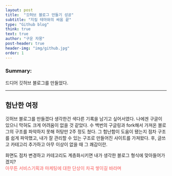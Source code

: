 ```yaml
---
layout: post
title:  "깃허브 블로그 만들기 성공"
subtitle: "지킬 테마와의 싸움 끝"
type: "Github blog"
think: true
text: true
author: "구운 자몽"
post-header: true
header-img: "img/github.jpg"
order: 1
---
```

### Summary: 

드디어 깃허브 블로그를 만들었다.

---

## 험난한 여정

깃허브 블로그를 만들겠다 생각한건 색다른 기록을 남기고 싶어서였다. 나에겐 구글이 있으니 막혀도 크게 어려움이 없을 것 같았다. 수 백번의 구글링과 fork해서 가져온 블로그의 구조를 파악하지 못해 허탕만 2주 정도 쳤다. 그 험난함이 도움이 됐는지 점차 구조를 쉽게 파악했고, 내가 잘 관리할 수 있는 구조로 만들어진 사이트를 가져왔다. 후, 글쓰고 카테고리 추가하고 아무 이상이 없을 때 그 쾌감이란.

화면도 점차 변경하고 카테고리도 계층화시키면 내가 생각한 블로그 형식에 맞아들어가겠지?<br>
<span style="color:#FA5858">아무튼 서비스기획과 마케팅에 대한 단상이 차곡 쌓이길 바라며</span>
